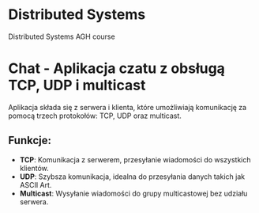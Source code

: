 # Distributed Systems
Distributed Systems AGH course 

# Chat - Aplikacja czatu z obsługą TCP, UDP i multicast

Aplikacja składa się z serwera i klienta, które umożliwiają komunikację za pomocą trzech protokołów: TCP, UDP oraz multicast.

## Funkcje:
- **TCP**: Komunikacja z serwerem, przesyłanie wiadomości do wszystkich klientów.
- **UDP**: Szybsza komunikacja, idealna do przesyłania danych takich jak ASCII Art.
- **Multicast**: Wysyłanie wiadomości do grupy multicastowej bez udziału serwera.
